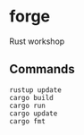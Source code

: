 # forge
Rust workshop

## Commands

```fish
rustup update
cargo build
cargo run
cargo update
cargo fmt
```